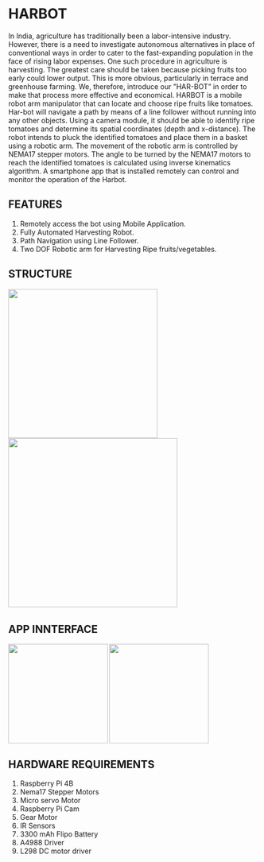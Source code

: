 # HARBOT
In India, agriculture has traditionally been a labor-intensive industry. However, there is a need to investigate autonomous alternatives in place of conventional ways in order to cater to the fast-expanding population in the face of rising labor expenses. One such procedure in agriculture is harvesting. The greatest care should be taken because picking fruits too early could lower output. This is more obvious, particularly in terrace and greenhouse farming. We, therefore, introduce our ”HAR-BOT” in order to make that process more effective and economical. 
HARBOT is a mobile robot arm manipulator that can locate and choose ripe fruits like tomatoes. Har-bot will navigate a path by means of a line follower without running into any other objects. Using a camera module, it should be able to identify ripe tomatoes and determine its spatial coordinates (depth and x-distance). The robot intends to pluck the identified tomatoes and place them in a basket using a robotic arm. The movement of the robotic arm is controlled by NEMA17 stepper motors. The angle to be turned by the NEMA17 motors to reach the identified tomatoes is calculated using inverse kinematics algorithm. A smartphone app that is installed remotely can control and monitor the operation of the Harbot.


## FEATURES
1. Remotely access the bot using Mobile Application.
2. Fully Automated Harvesting Robot.
3. Path Navigation using Line Follower.
4. Two DOF Robotic arm for Harvesting Ripe fruits/vegetables.


## STRUCTURE

<img src = "https://github.com/abhishekbabut/HARBOT/assets/76171622/0988c677-842d-4500-99e2-f0031741f1df" width=300 align='left'>
<img src ="https://github.com/abhishekbabut/HARBOT/assets/76171622/0d8651e5-8cd2-47eb-b872-754417a457d8" width=340 >
&nbsp

## APP INNTERFACE
<img src="https://github.com/abhishekbabut/HARBOT/assets/76171622/dc4e4021-7cb8-40a2-bba8-c122468321b0" width=200 align='left'>
<img src="https://github.com/abhishekbabut/HARBOT/assets/76171622/1e1c77a4-59a1-43c0-8a75-d0fe4f8d16c2" width=200 align='center'>


## HARDWARE REQUIREMENTS
1. Raspberry Pi 4B
2. Nema17 Stepper Motors
3. Micro servo Motor
4. Raspberry Pi Cam
5. Gear Motor
6. IR Sensors
7. 3300 mAh Flipo Battery
8. A4988 Driver
9. L298 DC motor driver

